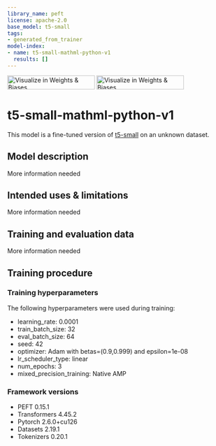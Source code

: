 ```yaml
---
library_name: peft
license: apache-2.0
base_model: t5-small
tags:
- generated_from_trainer
model-index:
- name: t5-small-mathml-python-v1
  results: []
---
```


<!-- This model card has been generated automatically according to the information the Trainer had access to. You
should probably proofread and complete it, then remove this comment. -->

[<img src="https://raw.githubusercontent.com/wandb/assets/main/wandb-github-badge-28.svg" alt="Visualize in Weights & Biases" width="200" height="32"/>](https://wandb.ai/kj821-imperial-college-london/mathml-python/runs/bkznynip)
[<img src="https://raw.githubusercontent.com/wandb/assets/main/wandb-github-badge-28.svg" alt="Visualize in Weights & Biases" width="200" height="32"/>](https://wandb.ai/kj821-imperial-college-london/mathml-python/runs/bkznynip)
# t5-small-mathml-python-v1

This model is a fine-tuned version of [t5-small](https://huggingface.co/t5-small) on an unknown dataset.

## Model description

More information needed

## Intended uses & limitations

More information needed

## Training and evaluation data

More information needed

## Training procedure

### Training hyperparameters

The following hyperparameters were used during training:
- learning_rate: 0.0001
- train_batch_size: 32
- eval_batch_size: 64
- seed: 42
- optimizer: Adam with betas=(0.9,0.999) and epsilon=1e-08
- lr_scheduler_type: linear
- num_epochs: 3
- mixed_precision_training: Native AMP

### Framework versions

- PEFT 0.15.1
- Transformers 4.45.2
- Pytorch 2.6.0+cu126
- Datasets 2.19.1
- Tokenizers 0.20.1
